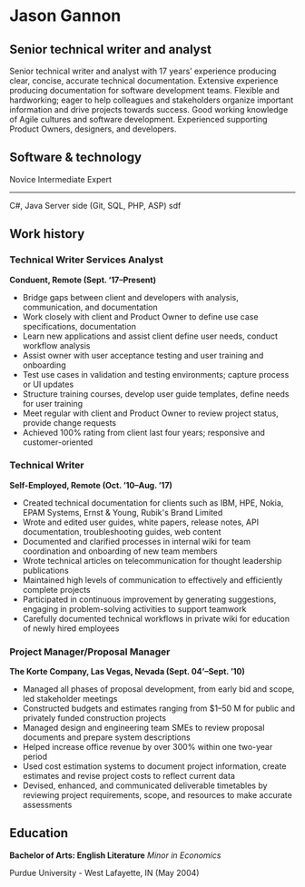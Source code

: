 # Jason Gannon

## Senior technical writer and analyst

Senior technical writer and analyst with 17 years’ experience producing clear, concise, accurate technical documentation. Extensive experience producing documentation for software development teams.
Flexible and hardworking; eager to help colleagues and stakeholders organize important information and drive projects towards success. 
Good working knowledge of Agile cultures and software development. Experienced supporting Product Owners, designers, and developers.

## Software & technology

Novice              Intermediate                                Expert
------              --------------------------------            ------
C#, Java            Server side (Git, SQL, PHP, ASP)            sdf


## Work history

### Technical Writer Services Analyst 

__Conduent, Remote (Sept. ‘17–Present)__

* Bridge gaps between client and developers with analysis, communication, and documentation 
* Work closely with client and Product Owner to define use case specifications, documentation 
* Learn new applications and assist client define user needs, conduct workflow analysis 
* Assist owner with user acceptance testing and user training and onboarding 
* Test use cases in validation and testing environments; capture process or UI updates 
* Structure training courses, develop user guide templates, define needs for user training 
* Meet regular with client and Product Owner to review project status, provide change requests
* Achieved 100% rating from client last four years; responsive and customer-oriented

### Technical Writer

__Self-Employed, Remote (Oct. ’10–Aug. ’17)__

* Created technical documentation for clients such as IBM, HPE, Nokia, EPAM Systems, Ernst & Young, Rubik's Brand Limited
* Wrote and edited user guides, white papers, release notes, API documentation, troubleshooting guides, web content
* Documented and clarified processes in internal wiki for team coordination and onboarding of new team members
* Wrote technical articles on telecommunication for thought leadership publications
* Maintained high levels of communication to effectively and efficiently complete projects
* Participated in continuous improvement by generating suggestions, engaging in problem-solving activities to support teamwork
* Carefully documented technical workflows in private wiki for education of newly hired employees

### Project Manager/Proposal Manager

__The Korte Company, Las Vegas, Nevada (Sept. 04’–Sept. ’10)__

* Managed all phases of proposal development, from early bid and scope, led stakeholder meetings
* Constructed budgets and estimates ranging from $1–50 M for public and privately funded construction projects
* Managed design and engineering team SMEs to review proposal documents and prepare system descriptions
* Helped increase office revenue by over 300% within one two-year period
* Used cost estimation systems to document project information, create estimates and revise project costs to reflect current data
* Devised, enhanced, and communicated deliverable timetables by reviewing project requirements, scope, and resources to make accurate assessments

## Education

__Bachelor of Arts: English Literature__
_Minor in Economics_

Purdue University - West Lafayette, IN (May 2004)